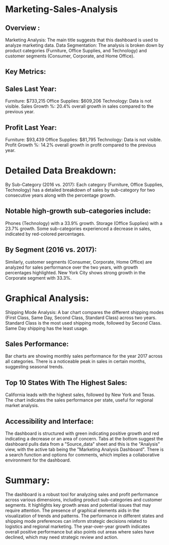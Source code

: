 # Marketing-Sales-Analysis


## Overview : 

Marketing Analysis: The main title suggests that this dashboard is used to analyze marketing data.
Data Segmentation: The analysis is broken down by product categories (Furniture, Office Supplies, and Technology) and customer segments (Consumer, Corporate, and Home Office).

## Key Metrics:
## Sales Last Year:
Furniture: $733,215
Office Supplies: $609,206
Technology: Data is not visible.
Sales Growth %: 20.4% overall growth in sales compared to the previous year.

## Profit Last Year:
Furniture: $93,439
Office Supplies: $81,795
Technology: Data is not visible.
Profit Growth %: 14.2% overall growth in profit compared to the previous year.


# Detailed Data Breakdown:
By Sub-Category (2016 vs. 2017):
Each category (Furniture, Office Supplies, Technology) has a detailed breakdown of sales by sub-category for two consecutive years along with the percentage growth.

## Notable high-growth sub-categories include:
Phones (Technology) with a 33.9% growth.
Storage (Office Supplies) with a 23.7% growth.
Some sub-categories experienced a decrease in sales, indicated by red-colored percentages.

## By Segment (2016 vs. 2017):
Similarly, customer segments (Consumer, Corporate, Home Office) are analyzed for sales performance over the two years, with growth percentages highlighted.
New York City shows strong growth in the Corporate segment with 33.3%.


# Graphical Analysis:
Shipping Mode Analysis: A bar chart compares the different shipping modes (First Class, Same Day, Second Class, Standard Class) across two years.
Standard Class is the most used shipping mode, followed by Second Class.
Same Day shipping has the least usage.

## Sales Performance:
Bar charts are showing monthly sales performance for the year 2017 across all categories.
There is a noticeable peak in sales in certain months, suggesting seasonal trends.
## Top 10 States With The Highest Sales:
California leads with the highest sales, followed by New York and Texas.
The chart indicates the sales performance per state, useful for regional market analysis.

## Accessibility and Interface:
The dashboard is structured with green indicating positive growth and red indicating a decrease or an area of concern.
Tabs at the bottom suggest the dashboard pulls data from a "Source_data" sheet and this is the "Analysis" view, with the active tab being the "Marketing Analysis Dashboard".
There is a search function and options for comments, which implies a collaborative environment for the dashboard.


# Summary:
The dashboard is a robust tool for analyzing sales and profit performance across various dimensions, including product sub-categories and customer segments. 
It highlights key growth areas and potential issues that may require attention. The presence of graphical elements aids in the visualization of trends and patterns. 
The performance in different states and shipping mode preferences can inform strategic decisions related to logistics and regional marketing. 
The year-over-year growth indicates overall positive performance but also points out areas where sales have declined, which may need strategic review and action.
